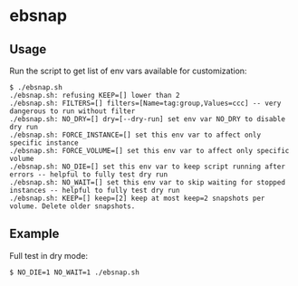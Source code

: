 # ebsnap

## Usage

Run the script to get list of env vars available for customization:

    $ ./ebsnap.sh
    ./ebsnap.sh: refusing KEEP=[] lower than 2
    ./ebsnap.sh: FILTERS=[] filters=[Name=tag:group,Values=ccc] -- very dangerous to run without filter
    ./ebsnap.sh: NO_DRY=[] dry=[--dry-run] set env var NO_DRY to disable dry run
    ./ebsnap.sh: FORCE_INSTANCE=[] set this env var to affect only specific instance
    ./ebsnap.sh: FORCE_VOLUME=[] set this env var to affect only specific volume
    ./ebsnap.sh: NO_DIE=[] set this env var to keep script running after errors -- helpful to fully test dry run
    ./ebsnap.sh: NO_WAIT=[] set this env var to skip waiting for stopped instances -- helpful to fully test dry run
    ./ebsnap.sh: KEEP=[] keep=[2] keep at most keep=2 snapshots per volume. Delete older snapshots.

## Example

Full test in dry mode:

    $ NO_DIE=1 NO_WAIT=1 ./ebsnap.sh

